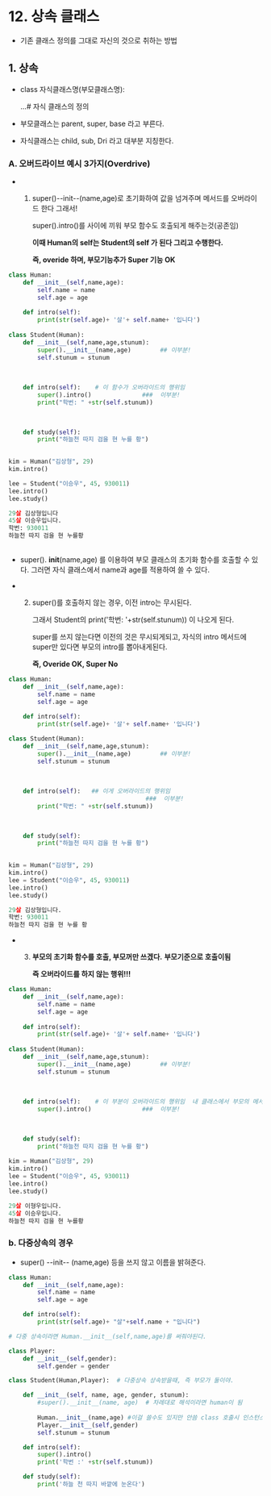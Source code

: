 # 12. 상속 클래스

- 기존 클래스 정의를 그대로 자신의 것으로 취하는 방법



## 1. 상속 

- class 자식클래스명(부모클래스명):

  ...# 자식 클래스의 정의

- 부모클래스는 parent, super, base 라고 부른다.
- 자식클래스는 child, sub, Dri 라고 대부분 지칭한다.

### A. 오버드라이브 예시 3가지(Overdrive)

- 1. super()--init--(name,age)로 초기화하여 값을 넘겨주며 메서드를 오버라이드 한다 그래서!

     super().intro()를 사이에 끼워 부모 함수도 호출되게 해주는것(공존임)

     **이때 Human의 self는 Student의 self 가 된다 그리고 수행한다.**

     **즉, overide 하며, 부모기능추가 Super 기능 OK**

```python
class Human:
    def __init__(self,name,age):
        self.name = name
        self.age = age
    
    def intro(self):
        print(str(self.age)+ '살'+ self.name+ '입니다')
        
class Student(Human):
    def __init__(self,name,age,stunum):
        super().__init__(name,age)        ## 이부분!
        self.stunum = stunum
    
    
    
    def intro(self):    # 이 함수가 오버라이드의 행위임
        super().intro()              ###  이부분!
        print("학번: " +str(self.stunum))

        
        
    def study(self):
        print("하늘천 따지 검을 현 누를 황")
        

kim = Human("김상형", 29)
kim.intro()

lee = Student("이승우", 45, 930011)
lee.intro()
lee.study()

29살 김상형입니다
45살 이승우입니다.
학번: 930011
하늘천 따지 검을 현 누를황
    	
```

- super(). ______init______(name,age) 를 이용하여 부모 클래스의 초기화 함수를 호출할 수 있다. 그러면 자식 클래스에서 name과 age를 적용하여 쓸 수 있다.

- 2. super()를 호출하지 않는 경우, 이전 intro는 무시된다.

     그래서 Student의 print('학번: '+str(self.stunum)) 이 나오게 된다. 

     super를 쓰지 않는다면 이전의 것은 무시되게되고,  자식의 intro 메서드에 super만 있다면 부모의 intro를 뽑아내게된다.

     **즉,  Overide OK, Super No**

```python
class Human:
    def __init__(self,name,age):
        self.name = name
        self.age = age
    
    def intro(self):
        print(str(self.age)+ '살'+ self.name+ '입니다')

class Student(Human):
    def __init__(self,name,age,stunum):
        super().__init__(name,age)        ## 이부분!
        self.stunum = stunum
    
    
    
    def intro(self):   ## 이게 오버라이드의 행위임
                                      ###  이부분!
        print("학번: " +str(self.stunum))

        
        
    def study(self):
        print("하늘천 따지 검을 현 누를 황")
        

kim = Human("김상형", 29)
kim.intro()
lee = Student("이승우", 45, 930011)
lee.intro()
lee.study()

29살 김상형입니다.
학번: 930011
하늘천 따지 검을 현 누를 황
```

- 3. **부모의 초기화 함수를 호출, 부모꺼만 쓰겠다.** **부모기준으로 호출이됨**

     **즉 오버라이드를 하지 않는 행위!!!**

```python
class Human:
    def __init__(self,name,age):
        self.name = name
        self.age = age
    
    def intro(self):
        print(str(self.age)+ '살'+ self.name+ '입니다')
        
class Student(Human):
    def __init__(self,name,age,stunum):
        super().__init__(name,age)        ## 이부분!
        self.stunum = stunum
    
    
    
    def intro(self):    # 이 부분이 오버라이드의 행위임  내 클래스에서 부모의 메서드와 똑같은 메서드를쓰는거!!!!!!!
        super().intro()              ###  이부분!

        
        
    def study(self):
        print("하늘천 따지 검을 현 누를 황")
        
kim = Human("김상형", 29)
kim.intro()
lee = Student("이승우", 45, 930011)
lee.intro()
lee.study()

29살 이형우입니다.
45살 이승우입니다.
하늘천 따지 검을 현 누를황
```



### b. 다중상속의 경우

- super() --init-- (name,age)  등을 쓰지 않고 이름을 밝혀준다.

```python
class Human:
    def __init__(self,name,age):
        self.name = name
        self.age = age

    def intro(self):
        print(str(self.age)+ "살"+self.name + "입니다")

# 다중 상속이라면 Human.__init__(self,name,age)를 써줘야된다.

class Player:
    def __init__(self,gender):
        self.gender = gender

class Student(Human,Player):  # 다중상속 상속받을때, 즉 부모가 둘이야.  

    def __init__(self, name, age, gender, stunum):
        #super().__init__(name, age)  # 차례대로 해석이라면 human이 됨
        
        Human.__init__(name,age) #이걸 쓸수도 있지만 안씀 class 호출시 인스턴스가 아니기에 self가 필요   # 실행시 self가 없어서 맴버변수마다 mapping이 안된다.
        Player.__init__(self,gender)
        self.stunum = stunum

    def intro(self):
        super().intro()
        print('학번 :' +str(self.stunum))

    def study(self):
        print('하늘 천 따지 바깥에 눈온다')
```

